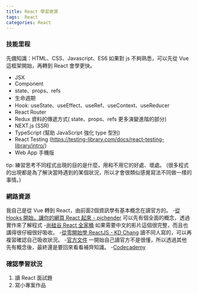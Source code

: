 ```yaml
---
title: React 學習資源
tags:  React
categories: React
---
```

### 技能里程
先備知識：HTML、CSS、Javascript、ES6
如果對 js 不夠熟悉，可以先從 Vue 這框架開始，再轉到 React 會學更快。
- JSX
- Component
- state、props、refs
- 生命週期
- Hook: useState、useEffect、useRef、useContext、useReducer 
- React Router
- Redux 資料的傳遞方式( state、props、refs 更多演變進階的部分)
- NEXT.js (SSR)
- TypeScript (幫助 JavaScript 強化 type 型別)
- React Testing (https://testing-library.com/docs/react-testing-library/intro/)
- Web App 手機版


tip:
練習思考不同程式出現的目的是什麼，用和不用它的好處、壞處。
(很多程式的出現都是為了解決當時遇到的某個狀況，所以才會很類似感覺寫法不同做一樣的事情。)


### 網路資源
我自己是從 Vue 轉到 React，由前面2個資訊學有基本概念在讀官方的。
-[從 Hooks 開始，讓你的網頁 React 起來 - pjchender](https://ithelp.ithome.com.tw/users/20103315/ironman/2668?sc=hot)
可以先有個全面的概念，透過實作來了解程式
-[尚硅谷 React 全家桶](https://www.youtube.com/watch?v=Uz_EhDwUnRg&list=PLmOn9nNkQxJFJXLvkNsGsoCUxJLqyLGxu)
如果需要中文的影片這個很完整，而且也講得很仔細很好吸收。
-[從零開始學 ReactJS - KD Chang](https://github.com/kdchang/reactjs101)
讀不同人寫的，可以再複習確認自己吸收狀況。
-[官方文件](https://zh-hant.reactjs.org/docs)
一開始自己讀官方不是很懂，所以透過其他先有概念後，最終還是要回來看看補齊知識。
-[Codecademy](https://www.codecademy.com/learn/react-101)

### 確認學習狀況
1. 讀 React 面試題
2. 寫小專案作品 